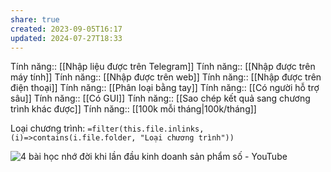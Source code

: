 ```yaml
---
share: true
created: 2023-09-05T16:17
updated: 2024-07-27T18:33
---
```

Tính năng:: [[Nhập liệu được trên Telegram]]
Tính năng:: [[Nhập được trên máy tính]]
Tính năng:: [[Nhập được trên web]]
Tính năng:: [[Nhập được trên điện thoại]]
Tính năng:: [[Phân loại bằng tay]]
Tính năng:: [[Có người hỗ trợ sâu]]
Tính năng:: [[Có GUI]]
Tính năng:: [[Sao chép kết quả sang chương trình khác được]]
Tính năng:: [[100k mỗi tháng|100k/tháng]]

Loại chương trình: `=filter(this.file.inlinks, (i)=>contains(i.file.folder, "Loại chương trình"))`

![4 bài học nhớ đời khi lần đầu kinh doanh sản phẩm số - YouTube](https://www.youtube.com/watch?v=hta693y_BaY)
